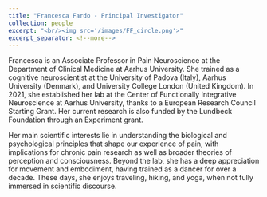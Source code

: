 ```yaml
---
title: "Francesca Fardo - Principal Investigator"
collection: people
excerpt: "<br/><img src='/images/FF_circle.png'>"
excerpt_separator: <!--more-->
---
```


<!--more-->

Francesca is an Associate Professor in Pain Neuroscience at the Department of Clinical Medicine at Aarhus University. She trained as a cognitive neuroscientist at the University of Padova (Italy), Aarhus University (Denmark), and University College London (United Kingdom). In 2021, she established her lab at the Center of Functionally Integrative Neuroscience at Aarhus University, thanks to a European Research Council Starting Grant. Her current research is also funded by the Lundbeck Foundation through an Experiment grant.

Her main scientific interests lie in understanding the biological and psychological principles that shape our experience of pain, with implications for chronic pain research as well as broader theories of perception and consciousness. Beyond the lab, she has a deep appreciation for movement and embodiment, having trained as a dancer for over a decade. These days, she enjoys traveling, hiking, and yoga, when not fully immersed in scientific discourse. 
